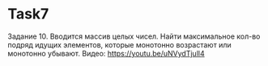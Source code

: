 # Task7
Задание 10. Вводится массив целых чисел. Найти максимальное кол-во подряд идущих элементов, которые монотонно возрастают или монотонно убывают. 
Видео: https://youtu.be/uNVydTjull4
